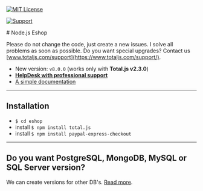 [![MIT License][license-image]][license-url]

[![Support](https://www.totaljs.com/img/button-support.png?v=2)](https://www.totaljs.com/support/)

# Node.js Eshop

Please do not change the code, just create a new issues. I solve all problems as soon as possible. Do you want special upgrades? Contact us [www.totaljs.com/support](https://www.totaljs.com/support/).

- New version: `v8.0.0` (works only with __Total.js v2.3.0__)
- [__HelpDesk with professional support__](https://helpdesk.totaljs.com)
- [A simple documentation](https://docs.totaljs.com/eshop-cms/latest.html)


---

## Installation

- `$ cd eshop`
- install `$ npm install total.js`
- install `$ npm install paypal-express-checkout`

---

##  Do you want PostgreSQL, MongoDB, MySQL or SQL Server version?

We can create versions for other DB's. [Read more](https://www.totaljs.com/eshop/#databases).

[license-image]: https://img.shields.io/badge/license-MIT-blue.svg?style=flat
[license-url]: license.txt